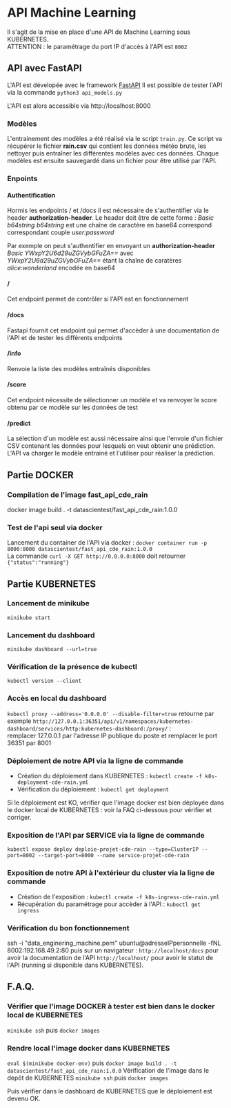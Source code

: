 # API Machine Learning

Il s'agit de la mise en place d'une API de Machine Learning sous KUBERNETES.  
ATTENTION : le paramétrage du port IP d'accès à l'API est `8002`

## API avec FastAPI

L'API est dévelopée avec le framework [FastAPI](https://fastapi.tiangolo.com/)
Il est possible de tester l'API via la commande `python3 api_models.py`

L'API est alors accessible via http://localhost:8000

### Modèles

L'entrainement des modèles a été réalisé via le script `train.py`.
Ce script va récupérer le fichier **rain.csv** qui contient les données météo brute, les nettoyer puis entraîner les différentes modèles avec ces données.
Chaque modèles est ensuite sauvegardé dans un fichier pour être utilisé par l'API.

### Enpoints

#### Authentification
Hormis les endpoints / et /docs il est nécessaire de  s'authentifier via le header **authorization-header**. Le header doit être de cette forme : *Basic b64string*
*b64string* est une chaîne de caractère en base64 correspond correspondant couple *user:password*

Par exemple on peut s'authentifier en envoyant un **authorization-header** *Basic YWxpY2U6d29uZGVybGFuZA==* avec *YWxpY2U6d29uZGVybGFuZA==* étant la chaîne de caratères *alice:wonderland* encodée en base64

#### /
Cet endpoint permet de contrôler si l'API est en fonctionnement
#### /docs
Fastapi fournit cet endpoint qui permet d'accèder à une documentation de l'API et de tester les différents endpoints
#### /info
Renvoie la liste des modèles entraînés disponibles
#### /score
Cet endpoint nécessite de sélectionner un modèle et va renvoyer le score obtenu par ce modèle sur les données de test
#### /predict
La sélection d'un modèle est aussi nécessaire ainsi que l'envoie d'un fichier CSV contenant les données pour lesquels on veut obtenir une prédiction.
L'API va charger le modèle entrainé et l'utiliser pour réaliser la prédiction.

## Partie DOCKER

### Compilation de l'image fast_api_cde_rain 
docker image build . -t datascientest/fast_api_cde_rain:1.0.0

### Test de l'api seul via docker
Lancement du container de l'API via docker : `docker container run -p 8000:8000 datascientest/fast_api_cde_rain:1.0.0`  
La commande `curl -X GET http://0.0.0.0:8000` doit retourner `{"status":"running"}` 

## Partie KUBERNETES

### Lancement de minikube
`minikube start`

### Lancement du dashboard
`minikube dashboard --url=true`

### Vérification de la présence de kubectl
`kubectl version --client`

### Accès en local du dashboard
`kubectl proxy --address='0.0.0.0' --disable-filter=true`
retourne par exemple `http://127.0.0.1:36351/api/v1/namespaces/kubernetes-dashboard/services/http:kubernetes-dashboard:/proxy/` :  
remplacer 127.0.0.1 par l'adresse IP publique du poste et remplacer le port 36351 par 8001

### Déploiement de notre API via la ligne de commande

* Création du déploiement dans KUBERNETES : `kubectl create -f k8s-deployment-cde-rain.yml`
* Vérification du déploiement : `kubectl get deployment`

Si le déploiement est KO, vérifier que l'image docker est bien déployée dans le docker local de KUBERNETES : voir la FAQ ci-dessous pour vérifier et corriger.

### Exposition de l'API par SERVICE via la ligne de commande

`kubectl expose deploy deploie-projet-cde-rain --type=ClusterIP --port=8002 --target-port=8000 --name service-projet-cde-rain`

### Exposition de notre API à l'extérieur du cluster via la ligne de commande

* Création de l'exposition : `kubectl create -f k8s-ingress-cde-rain.yml`
* Récupération du paramétrage pour accèder à l'API : `kubectl get ingress`

### Vérification du bon fonctionnement

ssh -i "data_enginering_machine.pem" ubuntu@adresseIPpersonnelle -fNL 8002:192.168.49.2:80
puis sur un navigateur :
`http://localhost/docs` pour avoir la documentation de l'API
`http://localhost/` pour avoir le statut de l'API (running si disponible dans KUBERNETES).

## F.A.Q.

### Vérifier que l'image DOCKER à tester est bien dans le docker local de KUBERNETES
`minikube ssh` puis `docker images`

### Rendre local l'image docker dans KUBERNETES
`eval $(minikube docker-env)`
puis
`docker image build . -t datascientest/fast_api_cde_rain:1.0.0`
Vérification de l'image dans le depôt de KUBERNETES 
`minikube ssh` puis `docker images`

Puis vérifier dans le dashboard de KUBERNETES que le déploiement est devenu OK.


